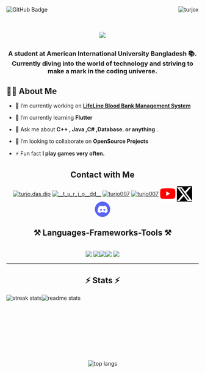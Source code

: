 <div style="display: flex; justify-content: space-between; align-items: center; width: 100%;">
    <img src="https://img.shields.io/github/followers/tuRjoX?label=Followers&style=social" alt="GitHub Badge" />
    <img align="right" src="https://komarev.com/ghpvc/?username=turjox&label=Profile%20views&color=0e75b6&style=flat" alt="turjox" />
</div>

<h1 align="center">
    <img src="https://readme-typing-svg.herokuapp.com/?font=Righteous&size=35&center=true&vCenter=true&width=500&height=70&duration=4000&lines=Hi+There!+👋;+I'm+Turjo+Das+Dip+!;" />
</h1>

<h3 align="center">A student at American International University Bangladesh 📚. Currently diving into the world of technology and striving to make a mark in the coding universe.
</h3>

<div align="Left">
    
## 🙋‍♂️ About Me
- 🔭 I’m currently working on **[LifeLine Blood Bank Management System](https://github.com/tuRjoX/LifeLine-Blood-Bank)**

- 🌱 I’m currently learning **Flutter**

- 💬 Ask me about **C++ , Java ,C# ,Database. or anything .**

- 👯 I’m looking to collaborate on **OpenSource Projects**

- ⚡ Fun fact **I play games very often.**
 </div>

<h2 align="center">Contact with Me</h2>
<p align="center">
<a href="https://fb.com/turjo.das.dip" target="blank"><img align="center" src="https://raw.githubusercontent.com/rahuldkjain/github-profile-readme-generator/master/src/images/icons/Social/facebook.svg" alt="turjo.das.dip" height="40" width="40" /></a>
<a href="https://www.instagram.com/turjo0ntop/" target="blank"><img align="center" src="https://raw.githubusercontent.com/rahuldkjain/github-profile-readme-generator/master/src/images/icons/Social/instagram.svg" alt="__t_u_r_j_o__dd__" height="40" width="40" /></a>
<a href="https://www.hackerrank.com/turjo007" target="blank"><img align="center" src="https://raw.githubusercontent.com/rahuldkjain/github-profile-readme-generator/master/src/images/icons/Social/hackerrank.svg" alt="turjo007" height="40" width="40" /></a>
<a href="https://www.linkedin.com/in/turjo-das-dip/" target="blank"><img align="center" src="https://upload.wikimedia.org/wikipedia/commons/thumb/8/81/LinkedIn_icon.svg/2048px-LinkedIn_icon.svg.png" alt="turjo007" height="40" width="40" /></a>
<a href="https://www.youtube.com/@turjo01" target="blank"><img align="center" src="https://github.com/CLorant/readme-social-icons/blob/main/large/filled/youtube.svg" alt="turjo007" height="40" width="40" /></a>
<a href="https://x.com/TuRj0X" target="blank"><img align="center" src="https://github.com/CLorant/readme-social-icons/blob/main/large/filled/twitter-x.svg" alt="turjo007" height="40" width="40" /></a>
<a href="https://discord.gg/UMwMm5D7Yy"><img align="center" src="https://github.com/CLorant/readme-social-icons/blob/main/large/filled/discord.svg" alt="turjo007" height="40" width="40" /></a>
</p>
<h2 align="center">⚒️ Languages-Frameworks-Tools ⚒️</h2>
<br/>
<div align="center">
    <img src="https://skillicons.dev/icons?i=cpp,java,cs,dotnet,dart,flutter" /> <img src="https://img.icons8.com/?size=50&id=39913&format=png&color=000000"/><img src="https://img.icons8.com/?size=50&id=laYYF3dV0Iew&format=png&color=000000"/><img src="https://skillicons.dev/icons?i=mysql,mongodb" />
    <img src="https://skillicons.dev/icons?i=vscode,visualstudio,idea,eclipse,androidstudio,github,git,sublime,discord" /><br>
</div>

<hr/>

<h2 align="center">⚡ Stats ⚡</h2>
<div align=center>
<div style="display: flex; align-items: center;">
  <img height="170" src="https://github-readme-streak-stats-salesp07.vercel.app/?user=tuRjoX&count_private=true&theme=react&border_radius=10" alt="streak stats"/>
  <img height="170" src="https://github-readme-stats-salesp07.vercel.app/api?username=tuRjoX&count_private=true&show_icons=true&theme=react&rank_icon=github&border_radius=10" alt="readme stats" />
</div>
<img width=325 align="center" src="https://github-readme-stats-salesp07.vercel.app/api/top-langs/?username=tuRjoX&hide=HTML&langs_count=8&layout=compact&theme=react&border_radius=10&size_weight=0.5&count_weight=0.5&exclude_repo=github-readme-stats" alt="top langs" />
</div>
